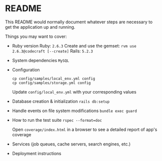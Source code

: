 # README

This README would normally document whatever steps are necessary to get the
application up and running.

Things you may want to cover:

* Ruby version
  Ruby: `2.6.3`
  Create and use the gemset: `rvm use 2.6.3@codecraft [--create]`
  Rails: `5.2.3`

* System dependencies
  `MySQL`

* Configuration
  ```
  cp config/samples/local_env.yml config
  cp config/samples/storage.yml config
  ```
  Update `config/local_env.yml` with your corresponding values

* Database creation & initialization
  `rails db:setup`

* Handle events on file system modifications
  `bundle exec guard`

* How to run the test suite
  `rspec --format=doc`

  Open `coverage/index.html` in a browser to see a detailed report of app's coverage

* Services (job queues, cache servers, search engines, etc.)

* Deployment instructions
